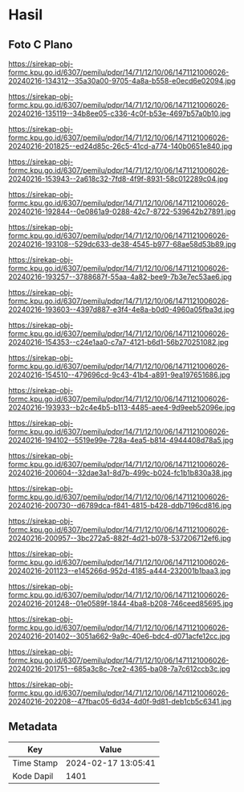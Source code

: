 # Hasil

## Foto C Plano

https://sirekap-obj-formc.kpu.go.id/6307/pemilu/pdpr/14/71/12/10/06/1471121006026-20240216-134312--35a30a00-9705-4a8a-b558-e0ecd6e02094.jpg

https://sirekap-obj-formc.kpu.go.id/6307/pemilu/pdpr/14/71/12/10/06/1471121006026-20240216-135119--34b8ee05-c336-4c0f-b53e-4697b57a0b10.jpg

https://sirekap-obj-formc.kpu.go.id/6307/pemilu/pdpr/14/71/12/10/06/1471121006026-20240216-201825--ed24d85c-26c5-41cd-a774-140b0651e840.jpg

https://sirekap-obj-formc.kpu.go.id/6307/pemilu/pdpr/14/71/12/10/06/1471121006026-20240216-153943--2a618c32-7fd8-4f9f-8931-58c012289c04.jpg

https://sirekap-obj-formc.kpu.go.id/6307/pemilu/pdpr/14/71/12/10/06/1471121006026-20240216-192844--0e0861a9-0288-42c7-8722-539642b27891.jpg

https://sirekap-obj-formc.kpu.go.id/6307/pemilu/pdpr/14/71/12/10/06/1471121006026-20240216-193108--529dc633-de38-4545-b977-68ae58d53b89.jpg

https://sirekap-obj-formc.kpu.go.id/6307/pemilu/pdpr/14/71/12/10/06/1471121006026-20240216-193257--3788687f-55aa-4a82-bee9-7b3e7ec53ae6.jpg

https://sirekap-obj-formc.kpu.go.id/6307/pemilu/pdpr/14/71/12/10/06/1471121006026-20240216-193603--4397d887-e3f4-4e8a-b0d0-4960a05fba3d.jpg

https://sirekap-obj-formc.kpu.go.id/6307/pemilu/pdpr/14/71/12/10/06/1471121006026-20240216-154353--c24e1aa0-c7a7-4121-b6d1-56b270251082.jpg

https://sirekap-obj-formc.kpu.go.id/6307/pemilu/pdpr/14/71/12/10/06/1471121006026-20240216-154510--479696cd-9c43-41b4-a891-9ea197651686.jpg

https://sirekap-obj-formc.kpu.go.id/6307/pemilu/pdpr/14/71/12/10/06/1471121006026-20240216-193933--b2c4e4b5-b113-4485-aee4-9d9eeb52096e.jpg

https://sirekap-obj-formc.kpu.go.id/6307/pemilu/pdpr/14/71/12/10/06/1471121006026-20240216-194102--5519e99e-728a-4ea5-b814-4944408d78a5.jpg

https://sirekap-obj-formc.kpu.go.id/6307/pemilu/pdpr/14/71/12/10/06/1471121006026-20240216-200604--32dae3a1-8d7b-499c-b024-fc1b1b830a38.jpg

https://sirekap-obj-formc.kpu.go.id/6307/pemilu/pdpr/14/71/12/10/06/1471121006026-20240216-200730--d6789dca-f841-4815-b428-ddb7196cd816.jpg

https://sirekap-obj-formc.kpu.go.id/6307/pemilu/pdpr/14/71/12/10/06/1471121006026-20240216-200957--3bc272a5-882f-4d21-b078-537206712ef6.jpg

https://sirekap-obj-formc.kpu.go.id/6307/pemilu/pdpr/14/71/12/10/06/1471121006026-20240216-201123--e145266d-952d-4185-a444-232001b1baa3.jpg

https://sirekap-obj-formc.kpu.go.id/6307/pemilu/pdpr/14/71/12/10/06/1471121006026-20240216-201248--01e0589f-1844-4ba8-b208-746ceed85695.jpg

https://sirekap-obj-formc.kpu.go.id/6307/pemilu/pdpr/14/71/12/10/06/1471121006026-20240216-201402--3051a662-9a9c-40e6-bdc4-d071acfe12cc.jpg

https://sirekap-obj-formc.kpu.go.id/6307/pemilu/pdpr/14/71/12/10/06/1471121006026-20240216-201751--685a3c8c-7ce2-4365-ba08-7a7c612ccb3c.jpg

https://sirekap-obj-formc.kpu.go.id/6307/pemilu/pdpr/14/71/12/10/06/1471121006026-20240216-202208--47fbac05-6d34-4d0f-9d81-deb1cb5c6341.jpg


## Metadata

| Key        | Value               |
| ---------- | ------------------- |
| Time Stamp | 2024-02-17 13:05:41 |
| Kode Dapil | 1401                |



